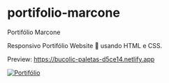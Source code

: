 # portifolio-marcone

Portifólio Marcone

Responsivo Portifólio Website 📄 usando HTML e CSS. 

Preview: https://bucolic-paletas-d5ce14.netlify.app


<a target="_blank" rel="noopener noreferrer" href="https://user-images.githubusercontent.com/91090422/173122852-08fd8a71-e42f-42a6-987d-38969c958c79.png"><img src="https://user-images.githubusercontent.com/91090422/173122852-08fd8a71-e42f-42a6-987d-38969c958c79.png" alt="Portifólio" style="max-width: 100%;"></a>



